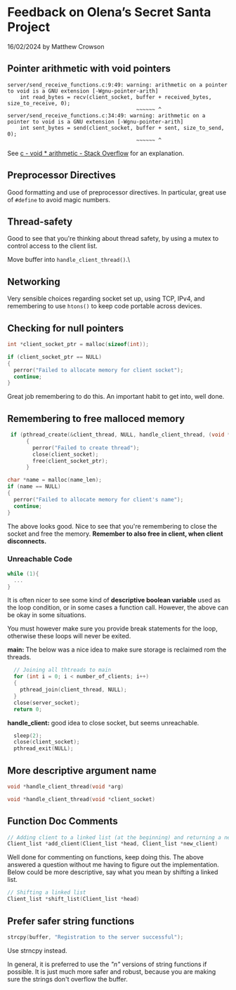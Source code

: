 # Feedback on Olena’s Secret Santa Project

16/02/2024
by Matthew Crowson

## Pointer arithmetic with void pointers

```
server/send_receive_functions.c:9:49: warning: arithmetic on a pointer to void is a GNU extension [-Wgnu-pointer-arith]
    int read_bytes = recv(client_socket, buffer + received_bytes, size_to_receive, 0);
                                         ~~~~~~ ^
server/send_receive_functions.c:34:49: warning: arithmetic on a pointer to void is a GNU extension [-Wgnu-pointer-arith]
    int sent_bytes = send(client_socket, buffer + sent, size_to_send, 0);
                                         ~~~~~~ ^
```

See [c - void \* arithmetic - Stack Overflow](https://stackoverflow.com/questions/3922958/void-arithmetic) for an explanation.

## Preprocessor Directives

Good formatting and use of preprocessor directives.
In particular, great use of `#define` to avoid magic numbers.

## Thread-safety

Good to see that you're thinking about thread safety, by using a mutex to control access to the client list.

Move buffer into `handle_client_thread()`.\

## Networking

Very sensible choices regarding socket set up, using TCP, IPv4, and remembering to use `htons()` to keep code portable across devices.

## Checking for null pointers

```C
int *client_socket_ptr = malloc(sizeof(int));

if (client_socket_ptr == NULL)
{
  perror("Failed to allocate memory for client socket");
  continue;
}
```

Great job remembering to do this. An important habit to get into, well done.

## Remembering to free malloced memory

```C
 if (pthread_create(&client_thread, NULL, handle_client_thread, (void *)client_socket_ptr) != 0)
      {
        perror("Failed to create thread");
        close(client_socket);
        free(client_socket_ptr);
      }
```

```C
char *name = malloc(name_len);
if (name == NULL)
{
  perror("Failed to allocate memory for client's name");
  continue;
}

```

The above looks good. Nice to see that you're remembering to close the socket and free the memory. **Remember to also free in client, when client disconnects.**

### Unreachable Code

```C
while (1){
  ...
}
```

It is often nicer to see some kind of **descriptive boolean variable** used as the loop condition, or in some cases a function call. However, the above can be okay in some situations.

You must however make sure you provide break statements for the loop, otherwise these loops will never be exited.

**main:** The below was a nice idea to make sure storage is reclaimed rom the threads.

```C
  // Joining all thtreads to main
  for (int i = 0; i < number_of_clients; i++)
  {
    pthread_join(client_thread, NULL);
  }
  close(server_socket);
  return 0;
```

**handle_client:** good idea to close socket, but seems unreachable.

```C
  sleep(2);
  close(client_socket);
  pthread_exit(NULL);
```

## More descriptive argument name

```C
void *handle_client_thread(void *arg)
```

```C
void *handle_client_thread(void *client_socket)
```

## Function Doc Comments

```C
// Adding client to a linked list (at the beginning) and returning a new head
Client_list *add_client(Client_list *head, Client_list *new_client)
```

Well done for commenting on functions, keep doing this.
The above answered a question without me having to figure out the implementation.
Below could be more descriptive, say what you mean by shifting a linked list.

```C
// Shifting a linked list
Client_list *shift_list(Client_list *head)
```

## Prefer safer string functions

```C
strcpy(buffer, "Registration to the server successful");
```

Use strncpy instead.

In general, it is preferred to use the _"n"_ versions of string functions if possible. It is just much more safer and robust, because you are making sure the strings don't overflow the buffer.
